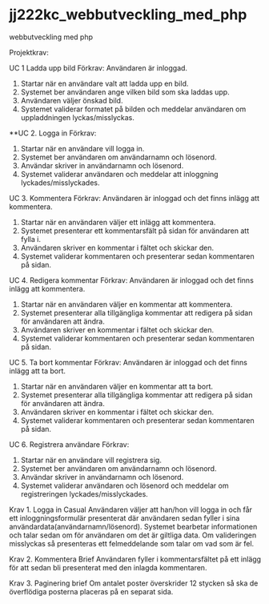 jj222kc_webbutveckling_med_php
==============================

webbutveckling med php

Projektkrav:

UC 1 Ladda upp bild
Förkrav: Användaren är inloggad.
1. Startar när en användare valt att ladda upp en bild.
2. Systemet ber användaren ange vilken bild som ska laddas upp.
3. Användaren väljer önskad bild.
4. Systemet validerar formatet på bilden och meddelar användaren om uppladdningen lyckas/misslyckas.

**UC 2. Logga in
Förkrav: 
1. Startar när en användare vill logga in. 
2. Systemet ber användaren om användarnamn och lösenord.
3. Användar skriver in användarnamn och lösenord.
4. Systemet validerar användaren och meddelar att inloggning lyckades/misslyckades.

UC 3. Kommentera
Förkrav: Användaren är inloggad och det finns inlägg att kommentera.
1. Startar när en användaren väljer ett inlägg att kommentera.
2. Systemet presenterar ett kommentarsfält på sidan för användaren att fylla i. 
3. Användaren skriver en kommentar i fältet och skickar den. 
4. Systemet validerar kommentaren och presenterar sedan kommentaren på sidan.

UC 4. Redigera kommentar
Förkrav: Användaren är inloggad och det finns inlägg att kommentera.
1. Startar när en användaren väljer en kommentar att kommentera.
2. Systemet presenterar alla tillgängliga kommentar att redigera på sidan för användaren att ändra. 
3. Användaren skriver en kommentar i fältet och skickar den. 
4. Systemet validerar kommentaren och presenterar sedan kommentaren på sidan.

UC 5. Ta bort kommentar
Förkrav: Användaren är inloggad och det finns inlägg att ta bort.
1. Startar när en användaren väljer en kommentar att ta bort.
2. Systemet presenterar alla tillgängliga kommentar att redigera på sidan för användaren att ändra. 
3. Användaren skriver en kommentar i fältet och skickar den. 
4. Systemet validerar kommentaren och presenterar sedan kommentaren på sidan.

UC 6. Registrera användare
Förkrav: 
1. Startar när en användare vill registrera sig. 
2. Systemet ber användaren om användarnamn och lösenord.
3. Användar skriver in användarnamn och lösenord.
4. Systemet validerar användaren och lösenord och meddelar om registreringen lyckades/misslyckades.


Krav 1. Logga in Casual
Användaren väljer att han/hon vill logga in och får ett inloggningsformulär presenterat 
där användaren sedan fyller i sina användardata(användarnamn/lösenord). Systemet bearbetar informationen och talar
sedan om för användaren om det är giltliga data. Om valideringen misslyckas så presenteras ett 
felmeddelande som talar om vad som är fel.


Krav 2. Kommentera Brief
Användaren fyller i kommentarsfältet på ett inlägg för att sedan bli presenterat med den inlagda kommentaren.

Krav 3. Paginering brief
Om antalet poster överskrider 12 stycken så ska de överflödiga posterna placeras på en separat sida.
